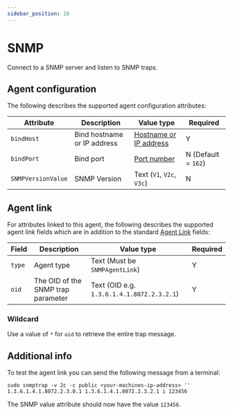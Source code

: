 ```yaml
---
sidebar_position: 10
---
```


# SNMP

Connect to a SNMP server and listen to SNMP traps.

## Agent configuration
The following describes the supported agent configuration attributes:

| Attribute | Description | Value type | Required |
| ------------- | ------------- | ------------- | ------------- |
| `bindHost` | Bind hostname or IP address | [Hostname or IP address](https://github.com/openremote/openremote/blob/master/model/src/main/java/org/openremote/model/value/ValueType.java#L153) | Y |
| `bindPort` | Bind port | [Port number](https://github.com/openremote/openremote/blob/master/model/src/main/java/org/openremote/model/value/ValueType.java#L148) | N (Default = `162`) |
| `SNMPVersionValue` | SNMP Version | Text (`V1`, `V2c`, `V3c`) | N |


## Agent link
For attributes linked to this agent, the following describes the supported agent link fields which are in addition to the standard [Agent Link](overview.md#agent-links) fields:

| Field | Description | Value type | Required |
| ------------- | ------------- | ------------- | ------------- |
| `type` | Agent type | Text (Must be `SNMPAgentLink`) | Y |
| `oid` | The OID of the SNMP trap parameter | Text (OID e.g. `1.3.6.1.4.1.8072.2.3.2.1`) | Y |


### Wildcard
Use a value of `*` for `oid` to retrieve the entire trap message.


## Additional info
To test the agent link you can send the following message from a terminal:

`sudo snmptrap -v 2c -c public <your-machines-ip-address> '' 1.3.6.1.4.1.8072.2.3.0.1 1.3.6.1.4.1.8072.2.3.2.1 i 123456`

The SNMP value attribute should now have the value `123456`.
